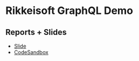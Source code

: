 # Rikkeisoft GraphQL Demo

## Reports + Slides
- [Slide](https://docs.google.com/presentation/d/e/2PACX-1vTaedkwvW7KT8THtqSGANRPdXltTx_onnZSGscEZWCkggk_Um5RX34-aq2NYpbuoyvV-xDg4qo5r9fm/pub?start=true&loop=false&delayms=10000)
- [CodeSandbox](https://codesandbox.io/s/rikkeisoft-graphql-demo-cxuw1)
